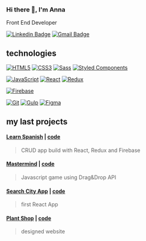 ### Hi there 👋, I'm Anna
Front End Developer

[![Linkedin Badge](https://img.shields.io/badge/-LinkedIn-blue?style=flat-square&logo=Linkedin&logoColor=white&link=https://www.linkedin.com/in/anna-kotowicz-53692319b/)](https://www.linkedin.com/in/anna-kotowicz-53692319b/)
[![Gmail Badge](https://img.shields.io/badge/-Gmail-c14438?style=flat-square&logo=Gmail&logoColor=white&link=mailto:anna.julia.kotowicz@gmail.com)](mailto:anna.julia.kotowicz@gmail.com)

## technologies

[![HTML5](https://img.shields.io/badge/-HTML5-E34F26?style=flat-square&logo=html5&logoColor=white)](https://github.com/kodowicz/kodowicz)
[![CSS3](https://img.shields.io/badge/-CSS3-1572B6?style=flat-square&logo=css3)](https://github.com/kodowicz/kodowicz)
[![Sass](https://img.shields.io/badge/-Sass-bf4080?style=flat-square&logo=Sass&logoColor=white)](https://sass-lang.com/)
[![Styled Components](https://img.shields.io/badge/-StyledComponents-795548?style=flat-square&logo=Styled-Components)](https://styled-components.com/)

[![JavaScript](https://img.shields.io/badge/-JavaScript-ffca28?style=flat-square&logo=javascript&logoColor=white)](https://github.com/kodowicz/kodowicz)
[![React](https://img.shields.io/badge/-React-61dafb?style=flat-square&logo=react&logoColor=white)](https://en.reactjs.org/)
[![Redux](https://img.shields.io/badge/-Redux-764abc?style=flat-square&logo=Redux&logoColor=white)](https://https://redux.js.org/)

[![Firebase](https://img.shields.io/badge/-Firebase-ffca28?style=flat-square&logo=Firebase&logoColor=white)](https://firebase.google.com/)

[![Git](https://img.shields.io/badge/-Git-f05032?style=flat-square&logo=git)](https://github.com/kodowicz/kodowicz)
[![Gulp](https://img.shields.io/badge/-Gulp-cf4647?style=flat-square&logo=gulp&logoColor=white)](https://gulpjs.com/)
[![Figma](https://img.shields.io/badge/-Figma-8c8c8c?style=flat-square&logo=Figma)](https://figma.com/)

## my last projects

#### [Learn Spanish](https://learn-spanish.web.app/) | [code](https://github.com/kodowicz/learn-spanish) 
> CRUD app build with React, Redux and Firebase

#### [Mastermind](https://kodowicz.github.io/mastermind/) | [code](https://github.com/kodowicz/mastermind) 
> Javascript game using Drag&Drop API

#### [Search City App](https://kodowicz.github.io/search-app/) | [code](https://github.com/kodowicz/search-app) 
> first React App

#### [Plant Shop](https://kodowicz.github.io/plant-shop/) | [code](https://github.com/kodowicz/plant-shop) 
> designed website
